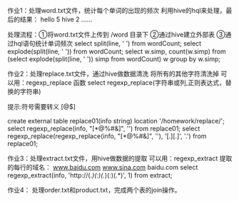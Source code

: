 作业1：处理word.txt文件，统计每个单词的出现的频次
利用hive的hql来处理，最后的结果：
hello 5
hive 2
……

处理流程：①将word.txt文件上传到 /word 目录下
②通过hive建立外部表
③通过hql语句统计单词频次
select split(line, ' ') from wordCount;
select explode(split(line, ' ')) from wordCount;
select w.simp, count(w.simp) from (select explode(split(line, ' ')) simp from wordCount) w group by w.simp;


作业2：处理replace.txt文件，通过hive做数据清洗
将所有的其他字符清洗掉
可以用：regexp_replace 函数
select regexp_replace(字符串或列,正则表达式，替换的字符串)

提示:符号需要转义 [@$]

create external table replace01(info string) location '/homework/replace/';
select regexp_replace(info, "[\*@%#&]", '') from replace01;
select regexp_replace(regexp_replace(info, "[*@%#&]", ''), '[.][.]', '.') from replace01;

作业3：处理extract.txt文件，用hive做数据的提取
可以用：regexp_extract
提取的每行的域名：
www.baidu.com
www.sina.com
baidu.com
select regexp_extract(info, 'http://(.*)(:)(.*)(:)(.*)', 1) from extract;

作业4：
处理order.txt和product.txt，完成两个表的join操作。


